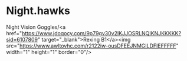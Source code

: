 # Night.hawks
Night Vision Goggles/&lt;a href="https://www.jdoqocy.com/9p79gv30v2IKJJOSRLNQIKNJKKKKK?sid=6107809" target="_blank">Rexing B1&lt;/a>&lt;img src="https://www.awltovhc.com/r2122iw-ousDFEEJNMGILDFIEFFFFF" width="1" height="1" border="0"/>

